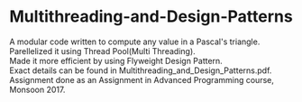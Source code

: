 # Multithreading-and-Design-Patterns
A modular code written to compute any value in a Pascal's triangle.  
Parellelized it using Thread Pool(Multi Threading).  
Made it more efficient by using Flyweight Design Pattern.  
Exact details can be found in Multithreading_and_Design_Patterns.pdf.  
Assignment done as an Assignment in Advanced Programming course, Monsoon 2017.
